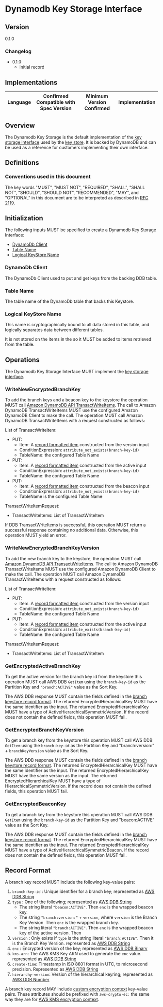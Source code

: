[//]: # "Copyright Amazon.com Inc. or its affiliates. All Rights Reserved."
[//]: # "SPDX-License-Identifier: CC-BY-SA-4.0"

# Dynamodb Key Storage Interface

## Version

0.1.0

### Changelog

- 0.1.0
  - Initial record

## Implementations

| Language | Confirmed Compatible with Spec Version | Minimum Version Confirmed | Implementation |
| -------- | -------------------------------------- | ------------------------- | -------------- |

## Overview

The Dynamodb Key Storage is the default implementation of the [key storage interface](./key-storage.md#overview)
used by the [key store](../branch-key-store.md#overview).
It is backed by DynamoDB and can be used as a reference for customers implementing their own interface.

## Definitions

### Conventions used in this document

The key words "MUST", "MUST NOT", "REQUIRED", "SHALL", "SHALL NOT", "SHOULD", "SHOULD NOT", "RECOMMENDED", "MAY", and "OPTIONAL"
in this document are to be interpreted as described in [RFC 2119](https://tools.ietf.org/html/rfc2119).

## Initialization

The following inputs MUST be specified to create a Dynamodb Key Storage Interface:

- [DynamoDb Client](#dynamodb-client)
- [Table Name](#table-name)
- [Logical KeyStore Name](#logical-keystore-name)

### DynamoDb Client

The DynamoDb Client used to put and get keys from the backing DDB table.

### Table Name

The table name of the DynamoDb table that backs this Keystore.

### Logical KeyStore Name

This name is cryptographically bound to all data stored in this table,
and logically separates data between different tables.

It is not stored on the items in the so it MUST be added
to items retrieved from the table.

## Operations

The Dynamodb Key Storage Interface MUST implement the [key storage interface](./key-storage.md#interface).

### WriteNewEncryptedBranchKey

To add the branch keys and a beacon key to the keystore the
operation MUST call [Amazon DynamoDB API TransactWriteItems](https://docs.aws.amazon.com/amazondynamodb/latest/APIReference/API_TransactWriteItems.html).
The call to Amazon DynamoDB TransactWriteItems MUST use the configured Amazon DynamoDB Client to make the call.
The operation MUST call Amazon DynamoDB TransactWriteItems with a request constructed as follows:

List of TransactWriteItem:

- PUT:
  - Item: A [record formatted item](#record-format) constructed from the version input
  - ConditionExpression: `attribute_not_exists(branch-key-id)`
  - TableName: the configured Table Name
- PUT:
  - Item: A [record formatted item](#record-format) constructed from the active input
  - ConditionExpression: `attribute_not_exists(branch-key-id)`
  - TableName: the configured Table Name
- PUT:
  - Item: A [record formatted item](#record-format) constructed from the beacon input
  - ConditionExpression: `attribute_not_exists(branch-key-id)`
  - TableName is the configured Table Name

TransactWriteItemRequest:

- TransactWriteItems: List of TransactWriteItem

If DDB TransactWriteItems is successful, this operation MUST return a successful response containing no additional data.
Otherwise, this operation MUST yield an error.

### WriteNewEncryptedBranchKeyVersion

To add the new branch key to the keystore,
the operation MUST call [Amazon DynamoDB API TransactWriteItems](https://docs.aws.amazon.com/amazondynamodb/latest/APIReference/API_TransactWriteItems.html).
The call to Amazon DynamoDB TransactWriteItems MUST use the configured Amazon DynamoDB Client to make the call.
The operation MUST call Amazon DynamoDB TransactWriteItems with a request constructed as follows:

List of TransactWriteItem:

- PUT:
  - Item: A [record formatted item](#record-format) constructed from the version input
  - ConditionExpression: `attribute_not_exists(branch-key-id)`
  - TableName: the configured Table Name
- PUT:
  - Item: A [record formatted item](#record-format) constructed from the active input
  - ConditionExpression: `attribute_exists(branch-key-id)`
  - TableName: the configured Table Name

TransactWriteItemRequest:

- TransactWriteItems: List of TransactWriteItem

### GetEncryptedActiveBranchKey

To get the active version for the branch key id from the keystore
this operation MUST call AWS DDB `GetItem`
using the `branch-key-id` as the Partition Key and `"branch:ACTIVE"` value as the Sort Key.

The AWS DDB response MUST contain the fields defined in the [branch keystore record format](#record-format).
The returned EncryptedHierarchicalKey MUST have the same identifier as the input.
The returned EncryptedHierarchicalKey MUST have a type of ActiveHierarchicalSymmetricVersion.
If the record does not contain the defined fields, this operation MUST fail.

### GetEncryptedBranchKeyVersion

To get a branch key from the keystore this operation MUST call AWS DDB `GetItem`
using the `branch-key-id` as the Partition Key and "branch:version:" + `branchKeyVersion` value as the Sort Key.

The AWS DDB response MUST contain the fields defined in the [branch keystore record format](#record-format).
The returned EncryptedHierarchicalKey MUST have the same identifier as the input.
The returned EncryptedHierarchicalKey MUST have the same version as the input.
The returned EncryptedHierarchicalKey MUST have a type of HierarchicalSymmetricVersion.
If the record does not contain the defined fields, this operation MUST fail.

### GetEncryptedBeaconKey

To get a branch key from the keystore this operation MUST call AWS DDB `GetItem`
using the `branch-key-id` as the Partition Key and "beacon:ACTIVE" value as the Sort Key.

The AWS DDB response MUST contain the fields defined in the [branch keystore record format](#record-format).
The returned EncryptedHierarchicalKey MUST have the same identifier as the input.
The returned EncryptedHierarchicalKey MUST have a type of ActiveHierarchicalSymmetricBeacon.
If the record does not contain the defined fields, this operation MUST fail.

## Record Format

A branch key record MUST include the following key-value pairs:

1. `branch-key-id` : Unique identifier for a branch key; represented as [AWS DDB String](https://docs.aws.amazon.com/amazondynamodb/latest/developerguide/HowItWorks.NamingRulesDataTypes.html#HowItWorks.DataTypes)
1. `type` : One of the following; represented as [AWS DDB String](https://docs.aws.amazon.com/amazondynamodb/latest/developerguide/HowItWorks.NamingRulesDataTypes.html#HowItWorks.DataTypes)
   - The string literal `"beacon:ACTIVE"`. Then `enc` is the wrapped beacon key.
   - The string `"branch:version:"` + `version`, where `version` is the Branch Key Version. Then `enc` is the wrapped branch key.
   - The string literal `"branch:ACTIVE"`. Then `enc` is the wrapped beacon key of the active version. Then
1. `version` : Only exists if `type` is the string literal `"branch:ACTIVE"`.
   Then it is the Branch Key Version. represented as [AWS DDB String](https://docs.aws.amazon.com/amazondynamodb/latest/developerguide/HowItWorks.NamingRulesDataTypes.html#HowItWorks.DataTypes)
1. `enc` : Encrypted version of the key;
   represented as [AWS DDB Binary](https://docs.aws.amazon.com/amazondynamodb/latest/developerguide/HowItWorks.NamingRulesDataTypes.html#HowItWorks.DataTypes)
1. `kms-arn`: The AWS KMS Key ARN used to generate the `enc` value.
   represented as [AWS DDB String](https://docs.aws.amazon.com/amazondynamodb/latest/developerguide/HowItWorks.NamingRulesDataTypes.html#HowItWorks.DataTypes)
1. `create-time`: Timestamp in ISO 8601 format in UTC, to microsecond precision.
   Represented as [AWS DDB String](https://docs.aws.amazon.com/amazondynamodb/latest/developerguide/HowItWorks.NamingRulesDataTypes.html#HowItWorks.DataTypes)
1. `hierarchy-version`: Version of the hierarchical keyring;
   represented as [AWS DDB Number](https://docs.aws.amazon.com/amazondynamodb/latest/developerguide/HowItWorks.NamingRulesDataTypes.html#HowItWorks.DataTypes)

A branch key record MAY include [custom encryption context](../branch-key-store.md#custom-encryption-context) key-value pairs.
These attributes should be prefixed with `aws-crypto-ec:` the same way they are for [AWS KMS encryption context](../branch-key-store.md#encryption-context).
